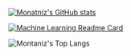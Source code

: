 [![Monatniz's GitHub stats](https://github-readme-stats.vercel.app/api?username=montanizstills&count_private=true&show_icons=true&theme=tokyonight)](https://github.com/montanizstills/)

[![Machine Learning Readme Card](https://github-readme-stats.vercel.app/api/pin/?username=montanizstills&repo=machine-learning-demo)](https://github.com/montanizstills/machine-learning-demo)

![Montaniz's Top Langs](https://github-readme-stats.vercel.app/api/top-langs/?username=montanizstills&layout=compact)

<!-- [![Montaniz's wakatime stats](https://github-readme-stats.vercel.app/api/wakatime?username=montanizstills)]] -->

